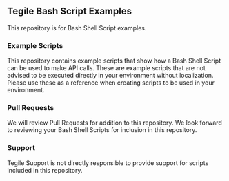 ## Tegile Bash Script Examples  ##

This repository is for Bash Shell Script examples.

### Example Scripts ###

This repository contains example scripts that show how a Bash Shell Script can be used to make API calls.  These are example scripts that are not advised to be executed directly in your environment without localization.  Please use these as a reference when creating scripts to be used in your environment.  

### Pull Requests ###

We will review Pull Requests for addition to this repository.  We look forward to reviewing your Bash Shell Scripts for inclusion in this repository.

### Support ###

Tegile Support is not directly responsible to provide support for scripts included in this repository.
